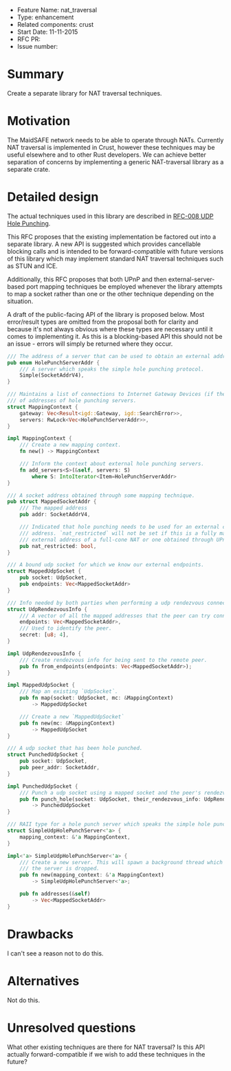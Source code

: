- Feature Name: nat_traversal
- Type: enhancement
- Related components: crust
- Start Date: 11-11-2015
- RFC PR:
- Issue number:

# Summary

Create a separate library for NAT traversal techniques.

# Motivation

The MaidSAFE network needs to be able to operate through NATs. Currently NAT
traversal is implemented in Crust, however these techniques may be useful
elsewhere and to other Rust developers. We can achieve better separation of
concerns by implementing a generic NAT-traversal library as a separate crate.

# Detailed design

The actual techniques used in this library are described in [RFC-008 UDP Hole Punching](https://github.com/maidsafe/rfcs/tree/master/active/0008-UDP-hole-punching).

This RFC proposes that the existing implementation be factored out into a
separate library. A new API is suggested which provides cancellable blocking
calls and is intended to be forward-compatible with future versions of this
library which may implement standard NAT traversal techniques such as STUN and
ICE.

Additionally, this RFC proposes that both UPnP and then external-server-based
port mapping techniques be employed whenever the library attempts to map a
socket rather than one or the other technique depending on the situation.

A draft of the public-facing API of the library is proposed below. Most
error/result types are omitted from the proposal both for clarity and because
it's not always obvious where these types are necessary until it comes to
implementing it. As this is a blocking-based API this should not be an issue -
errors will simply be returned where they occur.

```rust
/// The address of a server that can be used to obtain an external address.
pub enum HolePunchServerAddr {
    /// A server which speaks the simple hole punching protocol.
    Simple(SocketAddrV4),
}

/// Maintains a list of connections to Internet Gateway Devices (if there are any) as well as a set
/// of addresses of hole punching servers.
struct MappingContext {
    gateway: Vec<Result<igd::Gateway, igd::SearchError>>,
    servers: RwLock<Vec<HolePunchServerAddr>>,
}

impl MappingContext {
    /// Create a new mapping context.
    fn new() -> MappingContext

    /// Inform the context about external hole punching servers.
    fn add_servers<S>(&self, servers: S)
        where S: IntoIterator<Item=HolePunchServerAddr>
}

/// A socket address obtained through some mapping technique.
pub struct MappedSocketAddr {
    /// The mapped address
    pub addr: SocketAddrV4,

    /// Indicated that hole punching needs to be used for an external client to connect to this
    /// address. `nat_restricted` will not be set if this is a fully mapped address such as the
    /// external address of a full-cone NAT or one obtained through UPnP.
    pub nat_restricted: bool,
}

/// A bound udp socket for which we know our external endpoints.
struct MappedUdpSocket {
    pub socket: UdpSocket,
    pub endpoints: Vec<MappedSocketAddr>
}

/// Info needed by both parties when performing a udp rendezvous connection.
struct UdpRendezvousInfo {
    /// A vector of all the mapped addresses that the peer can try connecting to.
    endpoints: Vec<MappedSocketAddr>,
    /// Used to identify the peer.
    secret: [u8; 4],
}

impl UdpRendezvousInfo {
    /// Create rendezvous info for being sent to the remote peer.
    pub fn from_endpoints(endpoints: Vec<MappedSocketAddr>);
}

impl MappedUdpSocket {
    /// Map an existing `UdpSocket`.
    pub fn map(socket: UdpSocket, mc: &MappingContext)
        -> MappedUdpSocket

    /// Create a new `MappedUdpSocket`
    pub fn new(mc: &MappingContext)
        -> MappedUdpSocket
}

/// A udp socket that has been hole punched.
struct PunchedUdpSocket {
    pub socket: UdpSocket,
    pub peer_addr: SocketAddr,
}

impl PunchedUdpSocket {
    /// Punch a udp socket using a mapped socket and the peer's rendezvous info.
    pub fn punch_hole(socket: UdpSocket, their_rendezvous_info: UdpRendezvousInfo)
        -> PunchedUdpSocket
}

/// RAII type for a hole punch server which speaks the simple hole punching protocol.
struct SimpleUdpHolePunchServer<'a> {
    mapping_context: &'a MappingContext,
}

impl<'a> SimpleUdpHolePunchServer<'a> {
    /// Create a new server. This will spawn a background thread which will serve requests until
    /// the server is dropped.
    pub fn new(mapping_context: &'a MappingContext)
        -> SimpleUdpHolePunchServer<'a>;

    pub fn addresses(&self)
        -> Vec<MappedSocketAddr>
}
```

# Drawbacks

I can't see a reason not to do this.

# Alternatives

Not do this.

# Unresolved questions

What other existing techniques are there for NAT traversal? Is this API
actually forward-compatible if we wish to add these techniques in the future?

